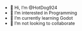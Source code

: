 - 👋 Hi, I’m @HotDog924
- 👀 I’m interested in Programming
- 🌱 I’m currently learning Godot
- 💞️ I’m not looking to collaborate
<!---
HotDog924/HotDog924 is a ✨ special ✨ repository because its `README.md` (this file) appears on your GitHub profile.
You can click the Preview link to take a look at your changes.
--->
